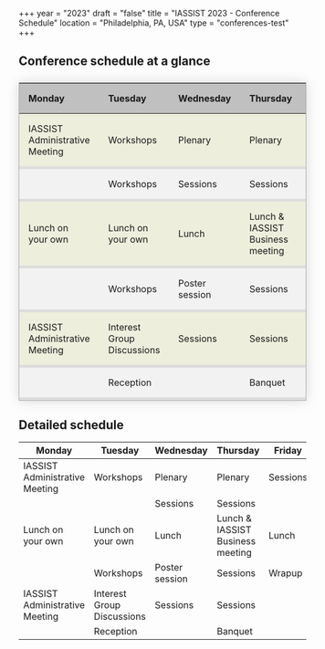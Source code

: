 +++
year = "2023"
draft = "false"
title = "IASSIST 2023 - Conference Schedule"
location = "Philadelphia, PA, USA"
type = "conferences-test"
+++

## Conference schedule at a glance

<style>
  table.schedule {
    border-collapse: collapse;
    margin: 25px 0;
	border: 1px solid #aaa;
    box-shadow: 0 0 20px rgba(0, 0, 0, 0.15);
    background-color:#eed;
    width:100%;
    table-layout:fixed;
    }
  table.schedule thead th {
    background-color: silver; 
	padding: 1em;
	text-align: left;
	}
  table.schedule tbody tr {
    border-bottom: 5px solid #ddd;
	}
  table.schedule tbody tr:nth-child(even) {
    background-color: #f2f2f2;
	}
  table.schedule tbody td {
    padding: 1em;
    }
  table.schedule tbody tr.active-row {
    font-weight: bold;
	}
</style>

<table class="schedule">
<thead>
	<tr>
	  <th>Monday</th>
	  <th>Tuesday</th>
	  <th>Wednesday</th>
	  <th>Thursday</th>
	  <th>Friday</th>
	</tr>
</thead>
<tbody>
	<tr>
	  <td>IASSIST Administrative Meeting</td>
	  <td>Workshops</td>
	  <td>Plenary</td>
	  <td>Plenary</td>
	  <td>Sessions</td>
	</tr>
	<tr>
	  <td></td>
	  <td>Workshops</td>
	  <td>Sessions</td>
	  <td>Sessions</td>
	  <td>Sessions</td>
	</tr>
	<tr>
	  <td>Lunch on your own</td>
	  <td>Lunch on your own</td>
	  <td>Lunch</td>
	  <td>Lunch &amp; IASSIST Business meeting</td>
	  <td>Lunch</td>
	</tr>
	<tr>
	  <td></td>
	  <td>Workshops</td>
	  <td>Poster session</td>
	  <td>Sessions</td>
	  <td>Sessions</td>
	</tr>
	<tr>
	  <td>IASSIST Administrative Meeting</td>
	  <td>Interest Group Discussions</td>
	  <td>Sessions</td>
	  <td>Sessions</td>
	  <td>Wrapup</td>
	</tr>
	<tr>
	  <td></td>
	  <td>Reception</td>
	  <td></td>
	  <td>Banquet</td>
	  <td></td>
	</tr>
</tbody>
</table>

## Detailed schedule

Monday|Tuesday|Wednesday|Thursday|Friday|
---|---|---|---|---|
IASSIST Administrative Meeting|Workshops|Plenary|Plenary|Sessions|
|||Sessions|Sessions|
Lunch on your own|Lunch on your own|Lunch|Lunch & IASSIST Business meeting|Lunch
||Workshops|Poster session|Sessions|Wrapup|
IASSIST Administrative Meeting|Interest Group Discussions|Sessions|Sessions||
||Reception||Banquet||